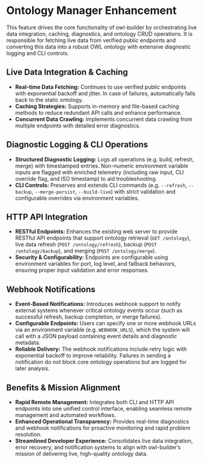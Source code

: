 # Ontology Manager Enhancement

This feature drives the core functionality of owl-builder by orchestrating live data integration, caching, diagnostics, and ontology CRUD operations. It is responsible for fetching live data from verified public endpoints and converting this data into a robust OWL ontology with extensive diagnostic logging and CLI controls.

## Live Data Integration & Caching

- **Real-time Data Fetching:** Continues to use verified public endpoints with exponential backoff and jitter. In case of failures, automatically falls back to the static ontology.
- **Caching Strategies:** Supports in-memory and file-based caching methods to reduce redundant API calls and enhance performance.
- **Concurrent Data Crawling:** Implements concurrent data crawling from multiple endpoints with detailed error diagnostics.

## Diagnostic Logging & CLI Operations

- **Structured Diagnostic Logging:** Logs all operations (e.g. build, refresh, merge) with timestamped entries. Non-numeric environment variable inputs are flagged with enriched telemetry (including raw input, CLI override flag, and ISO timestamp) to aid troubleshooting.
- **CLI Controls:** Preserves and extends CLI commands (e.g. `--refresh`, `--backup`, `--merge-persist`, `--build-live`) with strict validation and configurable overrides via environment variables.

## HTTP API Integration

- **RESTful Endpoints:** Enhances the existing web server to provide RESTful API endpoints that support ontology retrieval (`GET /ontology`), live data refresh (`POST /ontology/refresh`), backup (`POST /ontology/backup`), and merging (`POST /ontology/merge`).
- **Security & Configurability:** Endpoints are configurable using environment variables for port, log level, and fallback behaviors, ensuring proper input validation and error responses.

## Webhook Notifications

- **Event-Based Notifications:** Introduces webhook support to notify external systems whenever critical ontology events occur (such as successful refresh, backup completion, or merge failures).
- **Configurable Endpoints:** Users can specify one or more webhook URLs via an environment variable (e.g. `WEBHOOK_URLS`), which the system will call with a JSON payload containing event details and diagnostic metadata.
- **Reliable Delivery:** The webhook notifications include retry logic with exponential backoff to improve reliability. Failures in sending a notification do not block core ontology operations but are logged for later analysis.

## Benefits & Mission Alignment

- **Rapid Remote Management:** Integrates both CLI and HTTP API endpoints into one unified control interface, enabling seamless remote management and automated workflows.
- **Enhanced Operational Transparency:** Provides real-time diagnostics and webhook notifications for proactive monitoring and rapid problem resolution.
- **Streamlined Developer Experience:** Consolidates live data integration, error recovery, and notification systems to align with owl-builder’s mission of delivering live, high-quality ontology data.

